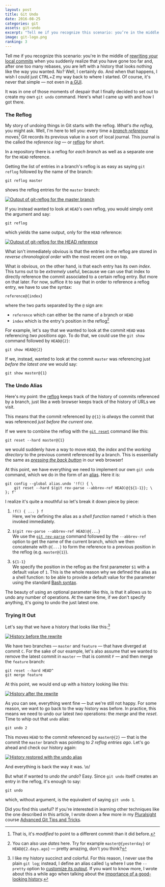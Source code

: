 ```yaml
---
layout: post
title: Git Undo
date: 2016-08-25
categories: git
assets: git-undo
excerpt: "Tell me if you recognize this scenario: you’re in the middle of rewriting your local commits when you suddenly realize that you have gone too far and, after one too many rebases, you are left with a history that looks nothing like the way you wanted. No? Well, I certainly do. It was in one of those moments of despair that I finally decided to set out to create my own <code>git undo</code> command. Here’s what I came up with and how I got there."
image: git-logo.png
ranking: 3
---
```


Tell me if you recognize this scenario: you're in the middle of [rewriting your local commits](/2014/08/14/the-importance-of-a-good-looking-history) when you suddenly realize that you have gone too far and, after one too many rebases, you are left with a history that looks nothing like the way you wanted. No? Well, I certainly do. And when that happens, I wish I could just <kbd>CTRL</kbd>+<kbd>Z</kbd> my way back to where I started. Of course, it's never that simple — not even in [a GUI](https://vimeo.com/171317261).

It was in one of those moments of despair that I finally decided to set out to create my own `git undo` command. Here's what I came up with and how I got there.

### The Reflog

My story of undoing things in Git starts with the reflog. _What's the reflog_, you might ask. Well, I'm here to tell you: every time a [_branch reference_](https://git-scm.com/book/en/v2/Git-Internals-Git-References) moves[^1] Git records its previous value in a sort of local journal. This journal is the called the _reference log_ — or [reflog][reflog-doc] for short.

In a repository there is a reflog for _each branch_ as well as a separate one for the `HEAD` reference.

Getting the list of entries in a branch's reflog is as easy as saying `git reflog` followed by the name of the branch:

    git reflog master

shows the reflog entries for the `master` branch:

<a href="{{ site.url }}/assets/{{ page.assets }}/git-reflog-master.png">
<img src="{{ site.url }}/assets/{{ page.assets }}/git-reflog-master.png"
     alt="Output of git-reflog for the master branch"
     title="Output of git-reflog for the master branch"
     class="screenshot" />
</a>

If you instead wanted to look at `HEAD`'s own reflog, you would simply omit the argument and say:

    git reflog

which yields the same output, only for the `HEAD` reference:

<a href="{{ site.url }}/assets/{{ page.assets }}/git-reflog-head.png">
<img src="{{ site.url }}/assets/{{ page.assets }}/git-reflog-head.png"
     alt="Output of git-reflog for the HEAD reference"
     title="Output of git-reflog for the HEAD reference"
     class="screenshot" />
</a>

What isn't immediately obvious is that the entries in the reflog are stored in _reverse chronological order_ with the most recent one on top.

What _is_ obvious, on the other hand, is that each entry has its own _index_. This turns out to be _extremely_ useful, because we can use that index to directly reference the commit associated to a certain reflog entry. But more on that later. For now, suffice it to say that in order to reference a reflog entry, we have to use the syntax:

    reference@{index}

where the two parts separated by the `@` sign are:

- `reference` which can either be the name of a branch or `HEAD`
- `index` which is the entry's position in the reflog[^2]

For example, let's say that we wanted to look at the commit `HEAD` was referencing _two positions ago_. To do that, we could use the `git show` command followed by `HEAD@{2}`:

    git show HEAD@{2}

If we, instead, wanted to look at the commit `master` was referencing just _before the latest one_ we would say:

    git show master@{1}

### The Undo Alias

Here's my point: the [reflog][reflog-doc] keeps track of the history of commits referenced by a branch, just like a web browser keeps track of the history of URLs we visit.

<div class="note">
<p>
<i class="fa fa-bullhorn fa-2x pull-left"></i>
This means that the commit referenced by <code>@{1}</code> is <em>always</em> the commit that was referenced <em>just before the current one</em>.
</p>
</div>

If we were to combine the reflog with the [`git reset`](https://git-scm.com/docs/git-reset) command like this:

    git reset --hard master@{1}

we would suddenly have a way to move `HEAD`, the _index_ and the _working directory_ to the previous commit referenced by a branch. This is essentially the same as [_pressing the back button_](http://stackoverflow.com/q/1313788/26396) in our web browser!

At this point, we have everything we need to implement our own `git undo` command, which we do in the form of an [alias][alias-doc]. Here it is:

```shell
git config --global alias.undo '!f() { \
    git reset --hard $(git rev-parse --abbrev-ref HEAD)@{${1-1}}; \
}; f'
```

I realize it's quite a mouthful so let's break it down piece by piece:

1. `!f() { ... } f`<br/>
Here, we're defining the alias as a _shell function_ named `f` which is then invoked immediately.

2. `$(git rev-parse --abbrev-ref HEAD)@{...}`<br/>
We use the [`git rev-parse`][rev-parse-doc] command followed by the `--abbrev-ref` option to get the name of the current branch, which we then concatenate with `@{...}` to form the reference to a previous position in the reflog (e.g. `master@{1}`).

3. `${1-1}`<br/>
We specify the position in the reflog as the first parameter `$1` with a default value of `1`. This is the whole reason why we defined the alias as a shell function: to be able to provide a default value for the parameter using the standard [Bash syntax](http://www.gnu.org/software/bash/manual/bashref.html#Shell-Parameter-Expansion).

The beauty of using an optional parameter like this, is that it allows us to undo any number of operations. At the same time, if we don't specify anything, it's going to undo the just latest one.

### Trying It Out

Let's say that we have a history that looks like this:[^3]

<a href="{{ site.url }}/assets/{{ page.assets }}/git-lg-before.png">
<img src="{{ site.url }}/assets/{{ page.assets }}/git-lg-before.png"
     alt="History before the rewrite"
     title="History before the rewrite"
     class="screenshot" />
</a>

We have two branches — `master` and `feature` — that have diverged at commit `C`. For the sake of our example, let's also assume that we wanted to remove the latest commit in `master` — that is commit `F` — and then merge the `feature` branch:

    git reset --hard HEAD^
    git merge feature

At this point, we would end up with a history looking like this:

<a href="{{ site.url }}/assets/{{ page.assets }}/git-lg-after.png">
<img src="{{ site.url }}/assets/{{ page.assets }}/git-lg-after.png"
     alt="History after the rewrite"
     title="History after the rewrite"
     class="screenshot" />
</a>

As you can see, everything went fine — but we're still not happy. For some reason, we want to go back to the way history was before. In practice, this means we need to undo our latest _two_ operations: the _merge_ and the _reset_. Time to whip out that `undo` alias:

    git undo 2

This moves `HEAD` to the commit referenced by `master@{2}` — that is the commit the `master` branch was pointing to _2 reflog entries ago_. Let's go ahead and check our history again:

<a href="{{ site.url }}/assets/{{ page.assets }}/git-lg-restored.png">
<img src="{{ site.url }}/assets/{{ page.assets }}/git-lg-restored.png"
     alt="History restored with the undo alias"
     title="History restored with the undo alias"
     class="screenshot" />
</a>

And everything is back the way it was. \o/

But what if wanted to _undo the undo_? Easy. Since `git undo` itself creates an entry in the reflog, it's enough to say:

    git undo

which, without argument, is the equivalent of saying `git undo 1`.

<div class="note">
<p>
<i class="fa fa-play-circle-o fa-2x pull-left pull-left-three-lines"></i>
Did you find this useful? If you're interested in learning other techniques like the one described in this article, I wrote down a few more in my <a href="http://bit.ly/ps-enrico-campidoglio">Pluralsight</a> course <a href="http://bit.ly/git-tips-tricks">Advanced Git Tips and Tricks</a>.
</p>
</div>

[^1]: That is, it's _modified_ to point to a different commit than it did before.
[^2]: You can also use _dates_ here. Try for example `master@{yesterday}` or `HEAD@{2.days.ago}` — pretty amazing, don't you think?
[^3]: I like my history succinct and colorful. For this reason, I never use the plain `git log`; instead, I define an alias called `lg` where I use the `--pretty` option to [customize its output](https://git-scm.com/docs/pretty-formats). If you want to know more, I wrote about this a while ago when talking about the [importance of a good-looking history](/2014/08/14/the-importance-of-a-good-looking-history).

[reflog-doc]: https://git-scm.com/docs/git-reflog
[alias-doc]: https://git-scm.com/book/en/v2/Git-Basics-Git-Aliases
[rev-parse-doc]: https://git-scm.com/docs/git-rev-parse
